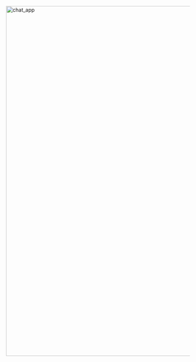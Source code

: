 <img width="959" alt="chat_app" src="https://github.com/user-attachments/assets/106cb25f-d887-4ef9-9f3a-b9e23a8ab434" />
